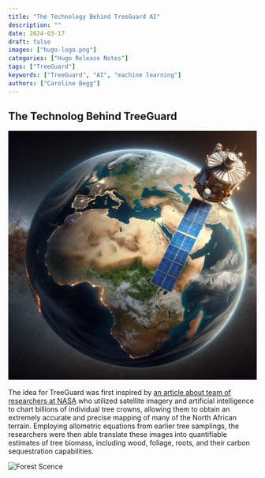 ```yaml
---
title: "The Technology Behind TreeGuard AI"
description: ""
date: 2024-03-17
draft: false
images: ["hugo-logo.png"]
categories: ["Hugo Release Notes"]
tags: ["TreeGuard"]
keywords: ["TreeGuard", "AI", "machine learning"]
authors: ["Caroline Begg"]
---
```


## The Technolog Behind TreeGuard

![Africa Satellite Image](global.png)

The idea for TreeGuard was first inspired by [an article about team of researchers at NASA](https://phys.org/news/2023-03-nasa-captures-sequestered-carbon-billion.html) who utilized satellite imagery and artificial intelligence to chart billions of individual tree crowns, allowing them to obtain an extremely accurate and precise mapping of many of the North African terrain. Employing allometric equations from earlier tree samplings, the researchers were then able translate these images into quantifiable estimates of tree biomass, including wood, foliage, roots, and their carbon sequestration capabilities.

![Forest Scence](forest_satellite.png)
